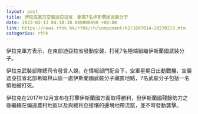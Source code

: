 ```yaml
---
layout: post
title: 伊拉克軍方空襲迪亞拉省　擊斃7名伊斯蘭國武裝分子
date: 2023-02-13 04:18:38.000000000 +08:00
link: https://news.rthk.hk/rthk/ch/component/k2/1687614-20230213.htm
categories: rthk
---
```


伊拉克軍方表示，在東部迪亞拉省發動空襲，打死7名極端組織伊斯蘭國武裝分子。

伊拉克武裝部隊總司令發言人說，在情報部門配合下，空軍星期日出動戰機，空襲迪亞拉省北部希姆林山區一處伊斯蘭國武裝分子藏匿地點，7名武裝分子包括一名領袖被打死。

伊拉克在2017年12月宣布在打擊伊斯蘭國方面取得勝利，但伊斯蘭國殘餘勢力之後繼續在偏遠農村地區以及與敘利亞接壤的邊境地帶流竄，並不時發動襲擊。
